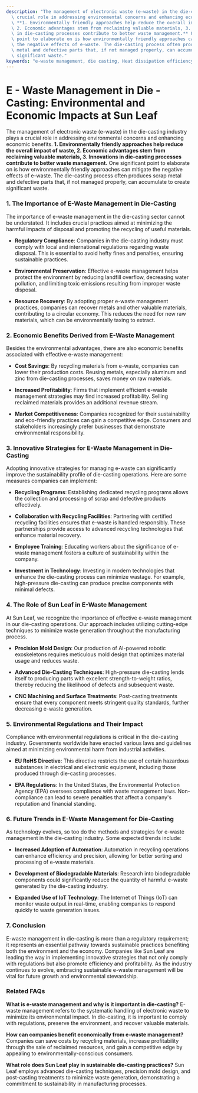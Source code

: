 ```yaml
---
description: "The management of electronic waste (e-waste) in the die-casting industry plays a\
  \ crucial role in addressing environmental concerns and enhancing economic benefits.\
  \ **1. Environmentally friendly approaches help reduce the overall impact of waste,\
  \ 2. Economic advantages stem from reclaiming valuable materials, 3. Innovations\
  \ in die-casting processes contribute to better waste management.** One significant\
  \ point to elaborate on is how environmentally friendly approaches can mitigate\
  \ the negative effects of e-waste. The die-casting process often produces scrap\
  \ metal and defective parts that, if not managed properly, can accumulate to create\
  \ significant waste."
keywords: "e-waste management, die casting, Heat dissipation efficiency, Heat dissipation structure"
---
```

# E - Waste Management in Die - Casting: Environmental and Economic Impacts at Sun Leaf

The management of electronic waste (e-waste) in the die-casting industry plays a crucial role in addressing environmental concerns and enhancing economic benefits. **1. Environmentally friendly approaches help reduce the overall impact of waste, 2. Economic advantages stem from reclaiming valuable materials, 3. Innovations in die-casting processes contribute to better waste management.** One significant point to elaborate on is how environmentally friendly approaches can mitigate the negative effects of e-waste. The die-casting process often produces scrap metal and defective parts that, if not managed properly, can accumulate to create significant waste.

### **1. The Importance of E-Waste Management in Die-Casting**

The importance of e-waste management in the die-casting sector cannot be understated. It includes crucial practices aimed at minimizing the harmful impacts of disposal and promoting the recycling of useful materials.

- **Regulatory Compliance**: Companies in the die-casting industry must comply with local and international regulations regarding waste disposal. This is essential to avoid hefty fines and penalties, ensuring sustainable practices.
  
- **Environmental Preservation**: Effective e-waste management helps protect the environment by reducing landfill overflow, decreasing water pollution, and limiting toxic emissions resulting from improper waste disposal.

- **Resource Recovery**: By adopting proper e-waste management practices, companies can recover metals and other valuable materials, contributing to a circular economy. This reduces the need for new raw materials, which can be environmentally taxing to extract.

### **2. Economic Benefits Derived from E-Waste Management**

Besides the environmental advantages, there are also economic benefits associated with effective e-waste management:

- **Cost Savings**: By recycling materials from e-waste, companies can lower their production costs. Reusing metals, especially aluminum and zinc from die-casting processes, saves money on raw materials.

- **Increased Profitability**: Firms that implement efficient e-waste management strategies may find increased profitability. Selling reclaimed materials provides an additional revenue stream.

- **Market Competitiveness**: Companies recognized for their sustainability and eco-friendly practices can gain a competitive edge. Consumers and stakeholders increasingly prefer businesses that demonstrate environmental responsibility.

### **3. Innovative Strategies for E-Waste Management in Die-Casting**

Adopting innovative strategies for managing e-waste can significantly improve the sustainability profile of die-casting operations. Here are some measures companies can implement:

- **Recycling Programs**: Establishing dedicated recycling programs allows the collection and processing of scrap and defective products effectively.
  
- **Collaboration with Recycling Facilities**: Partnering with certified recycling facilities ensures that e-waste is handled responsibly. These partnerships provide access to advanced recycling technologies that enhance material recovery.

- **Employee Training**: Educating workers about the significance of e-waste management fosters a culture of sustainability within the company.

- **Investment in Technology**: Investing in modern technologies that enhance the die-casting process can minimize wastage. For example, high-pressure die-casting can produce precise components with minimal defects.

### **4. The Role of Sun Leaf in E-Waste Management**

At Sun Leaf, we recognize the importance of effective e-waste management in our die-casting operations. Our approach includes utilizing cutting-edge techniques to minimize waste generation throughout the manufacturing process. 

- **Precision Mold Design**: Our production of AI-powered robotic exoskeletons requires meticulous mold design that optimizes material usage and reduces waste. 

- **Advanced Die-Casting Techniques**: High-pressure die-casting lends itself to producing parts with excellent strength-to-weight ratios, thereby reducing the likelihood of defects and subsequent waste.

- **CNC Machining and Surface Treatments**: Post-casting treatments ensure that every component meets stringent quality standards, further decreasing e-waste generation. 

### **5. Environmental Regulations and Their Impact**

Compliance with environmental regulations is critical in the die-casting industry. Governments worldwide have enacted various laws and guidelines aimed at minimizing environmental harm from industrial activities. 

- **EU RoHS Directive**: This directive restricts the use of certain hazardous substances in electrical and electronic equipment, including those produced through die-casting processes.

- **EPA Regulations**: In the United States, the Environmental Protection Agency (EPA) oversees compliance with waste management laws. Non-compliance can lead to severe penalties that affect a company's reputation and financial standing.

### **6. Future Trends in E-Waste Management for Die-Casting**

As technology evolves, so too do the methods and strategies for e-waste management in the die-casting industry. Some expected trends include:

- **Increased Adoption of Automation**: Automation in recycling operations can enhance efficiency and precision, allowing for better sorting and processing of e-waste materials.

- **Development of Biodegradable Materials**: Research into biodegradable components could significantly reduce the quantity of harmful e-waste generated by the die-casting industry.

- **Expanded Use of IoT Technology**: The Internet of Things (IoT) can monitor waste output in real-time, enabling companies to respond quickly to waste generation issues.

### **7. Conclusion**

E-waste management in die-casting is more than a regulatory requirement; it represents an essential pathway towards sustainable practices benefiting both the environment and the economy. Companies like Sun Leaf are leading the way in implementing innovative strategies that not only comply with regulations but also promote efficiency and profitability. As the industry continues to evolve, embracing sustainable e-waste management will be vital for future growth and environmental stewardship.

### Related FAQs

**What is e-waste management and why is it important in die-casting?** E-waste management refers to the systematic handling of electronic waste to minimize its environmental impact. In die-casting, it is important to comply with regulations, preserve the environment, and recover valuable materials.

**How can companies benefit economically from e-waste management?** Companies can save costs by recycling materials, increase profitability through the sale of reclaimed resources, and gain a competitive edge by appealing to environmentally-conscious consumers.

**What role does Sun Leaf play in sustainable die-casting practices?** Sun Leaf employs advanced die-casting techniques, precision mold design, and post-casting treatments to minimize waste generation, demonstrating a commitment to sustainability in manufacturing processes.
